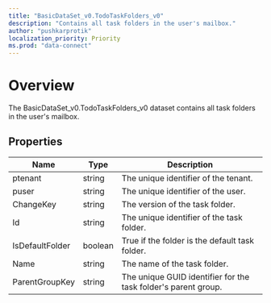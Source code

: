 ```yaml
---
title: "BasicDataSet_v0.TodoTaskFolders_v0"
description: "Contains all task folders in the user's mailbox."
author: "pushkarprotik"
localization_priority: Priority
ms.prod: "data-connect"
---
```


# Overview

The BasicDataSet_v0.TodoTaskFolders_v0 dataset contains all task folders in the user's mailbox.

## Properties

| Name | Type | Description |
|--|--|--|
| ptenant | string | The unique identifier of the tenant. |
| puser | string | The unique identifier of the user. |
| ChangeKey | string | The version of the task folder. |
| Id | string | The unique identifier of the task folder. |
| IsDefaultFolder | boolean | True if the folder is the default task folder. |
| Name | string | The name of the task folder. |
| ParentGroupKey | string | The unique GUID identifier for the task folder's parent group. |